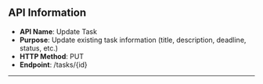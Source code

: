 ## API Information

- **API Name**: Update Task
- **Purpose**: Update existing task information (title, description, deadline, status, etc.)
- **HTTP Method**: PUT
- **Endpoint**: /tasks/{id}

---